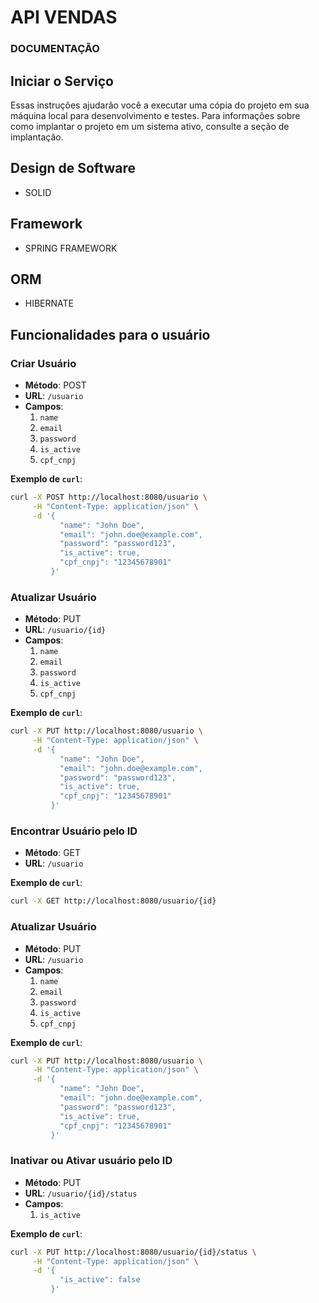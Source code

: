 # API VENDAS

### DOCUMENTAÇÃO

## Iniciar o Serviço

Essas instruções ajudarão você a executar uma cópia do projeto em sua máquina local para desenvolvimento e testes. Para informações sobre como implantar o projeto em um sistema ativo, consulte a seção de implantação.

## Design de Software
 - SOLID

## Framework
 - SPRING FRAMEWORK

## ORM
 - HIBERNATE


## Funcionalidades para o usuário

### Criar Usuário
- **Método**: POST
- **URL**: `/usuario`
- **Campos**:
  1. `name`
  2. `email`
  3. `password`
  4. `is_active`
  5. `cpf_cnpj`

**Exemplo de `curl`**:

```bash
curl -X POST http://localhost:8080/usuario \
     -H "Content-Type: application/json" \
     -d '{
           "name": "John Doe",
           "email": "john.doe@example.com",
           "password": "password123",
           "is_active": true,
           "cpf_cnpj": "12345678901"
         }'
```
### Atualizar Usuário
- **Método**: PUT
- **URL**: `/usuario/{id}`
- **Campos**:
  1. `name`
  2. `email`
  3. `password`
  4. `is_active`
  5. `cpf_cnpj`

**Exemplo de `curl`**:

```bash
curl -X PUT http://localhost:8080/usuario \
     -H "Content-Type: application/json" \
     -d '{
           "name": "John Doe",
           "email": "john.doe@example.com",
           "password": "password123",
           "is_active": true,
           "cpf_cnpj": "12345678901"
         }'
```
### Encontrar Usuário pelo ID
- **Método**: GET
- **URL**: `/usuario`

**Exemplo de `curl`**:

```bash
curl -X GET http://localhost:8080/usuario/{id}
```


### Atualizar Usuário
- **Método**: PUT
- **URL**: `/usuario`
- **Campos**:
  1. `name`
  2. `email`
  3. `password`
  4. `is_active`
  5. `cpf_cnpj`

**Exemplo de `curl`**:

```bash
curl -X PUT http://localhost:8080/usuario \
     -H "Content-Type: application/json" \
     -d '{
           "name": "John Doe",
           "email": "john.doe@example.com",
           "password": "password123",
           "is_active": true,
           "cpf_cnpj": "12345678901"
         }'
```
### Inativar ou Ativar usuário pelo ID
- **Método**: PUT
- **URL**: `/usuario/{id}/status`
- **Campos**:  
  1. `is_active`
  
**Exemplo de `curl`**:

```bash
curl -X PUT http://localhost:8080/usuario/{id}/status \
     -H "Content-Type: application/json" \
     -d '{
           "is_active": false
         }'

```
